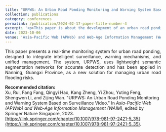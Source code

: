 ```yaml
---
title: "URPWS: An Urban Road Ponding Monitoring and Warning System Based on Surveillance Video"
collection: publications
category: conferences
permalink: /publication/2024-02-17-paper-title-number-4
excerpt: '<p>This paper is about the development of an urban road ponding monitoring and warning system (URPWS) based on surveillance video, which improves real-time monitoring, warning, and management to reduce the risk of urban flooding and traffic disruptions.</p>'
date: 2023-10-06
venue: 'Asia-Pacific Web (APWeb) and Web-Age Information Management (WAIM) Joint International Conference on Web and Big Data'
---
```


<p style="text-align: justify;">
This paper presents a real-time monitoring system for urban road ponding, designed to integrate intelligent surveillance, warning mechanisms, and unified management. The system, URPWS, uses lightweight semantic segmentation networks for accurate detection and has been applied in Nanning, Guangxi Province, as a new solution for managing urban road flooding risks.
</p>


**Recommended citation:**  
Xu, Rui, Fang Fang, Qingyi Hao, Kang Zheng, Yi Zhou, Yuting Feng, Shengwen Li, and Zijing Wan. "URPWS: An Urban Road Ponding Monitoring and Warning System Based on Surveillance Video." In *Asia-Pacific Web (APWeb) and Web-Age Information Management (WAIM),* edited by Springer Nature Singapore, 2023. [https://link.springer.com/chapter/10.1007/978-981-97-2421-5_35](https://link.springer.com/chapter/10.1007/978-981-97-2421-5_35).

